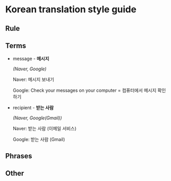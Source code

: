 # Korean translation style guide

## Rule

## Terms
- message - **메시지**
  
  *(Naver, Google)*
  
  Naver: 메시지 보내기
  
  Google: Check your messages on your computer = 컴퓨터에서 메시지 확인하기
  
- recipient - **받는 사람**

   *(Naver, Google(Gmail))*
   
   Naver: 받는 사람 (이메일 서비스)
   
   Google: 받는 사람 (Gmail)
   
## Phrases

## Other
